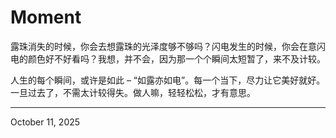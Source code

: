 # Moment

露珠消失的时候，你会去想露珠的光泽度够不够吗？闪电发生的时候，你会在意闪电的颜色好不好看吗？我想，并不会，因为那一个个瞬间太短暂了，来不及计较。

人生的每个瞬间，或许是如此 – “如露亦如电”。每一个当下，尽力让它美好就好。一旦过去了，不需太计较得失。做人嘛，轻轻松松，才有意思。

---

October 11, 2025
